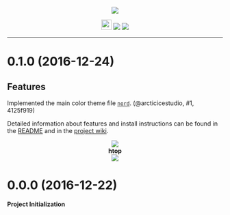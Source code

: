 <p align="center"><img src="https://cdn.rawgit.com/arcticicestudio/nord-xresources/develop/src/assets/nord-xresources-banner.svg"/></p>

<p align="center"><img src="https://assets-cdn.github.com/favicon.ico" width=24 height=24/> <a href="https://github.com/arcticicestudio/nord-xresources/releases/latest"><img src="https://img.shields.io/github/release/arcticicestudio/nord-xresources.svg"/></a> <a href="https://github.com/arcticicestudio/nord/releases/tag/v0.2.0"><img src="https://img.shields.io/badge/Nord-v0.2.0-blue.svg"/></a></p>

---

# 0.1.0 (2016-12-24)
## Features
Implemented the main color theme file [`nord`](https://github.com/arcticicestudio/nord-xresources/blob/develop/src/nord). (@arcticicestudio, #1, 4125f919)

Detailed information about features and install instructions can be found in the [README](https://github.com/arcticicestudio/nord-xresources/blob/develop/README.md#installation) and in the [project wiki](https://github.com/arcticicestudio/nord-xresources/wiki).

<p align="center"><img src="https://raw.githubusercontent.com/arcticicestudio/nord-xresources/develop/src/assets/scrot-colortest.png"/><br><strong>htop</strong><br><img src="https://raw.githubusercontent.com/arcticicestudio/nord-xresources/develop/src/assets/scrot-htop.png"/></p>

# 0.0.0 (2016-12-22)
**Project Initialization**
